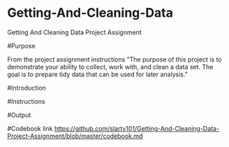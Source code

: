 # Getting-And-Cleaning-Data
Getting And Cleaning Data Project Assignment

#Purpose

From the project assignment instructions "The purpose of this project is to demonstrate your ability to collect, work with, and clean a data set. The goal is to prepare tidy data that can be used for later analysis."

#Introduction


#Instructions


#Output

#Codebook link
https://github.com/slarty101/Getting-And-Cleaning-Data-Project-Assignment/blob/master/codebook.md
